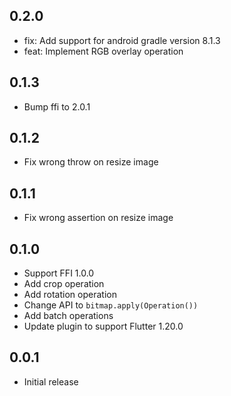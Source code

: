 
## 0.2.0

* fix: Add support for android gradle version 8.1.3
* feat: Implement RGB overlay operation

## 0.1.3

* Bump ffi to 2.0.1

## 0.1.2

* Fix wrong throw on resize image

## 0.1.1

* Fix wrong assertion on resize image

## 0.1.0

* Support FFI 1.0.0
* Add crop operation
* Add rotation operation
* Change API to `bitmap.apply(Operation())`
* Add batch operations
* Update plugin to support Flutter 1.20.0

## 0.0.1

* Initial release
